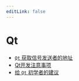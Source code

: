 ```yaml
---
editLink: false
---
```

# Qt

- [`Qt` 获取信号发送者的地址](Get-the-address-of-signal-sender-in-Qt.md)
- [Qt开发注意事项](Qt开发注意事项.md)
- [给 `Qt` 初学者的建议](To-new-Qter.md)
